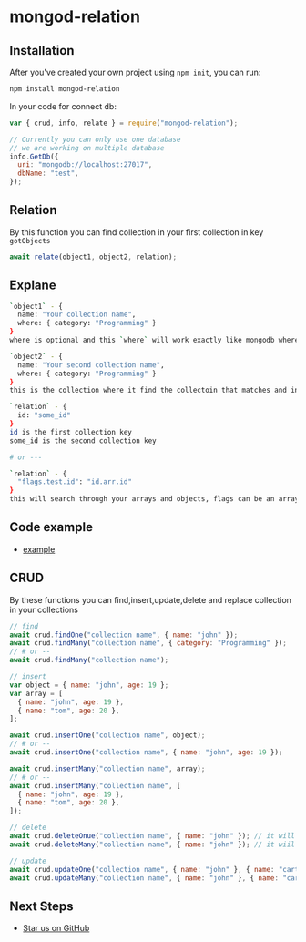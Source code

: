 # mongod-relation

## Installation

After you've created your own project using `npm init`, you can run:

```bash
npm install mongod-relation
```

In your code for connect db:

```javascript
var { crud, info, relate } = require("mongod-relation");

// Currently you can only use one database
// we are working on multiple database
info.GetDb({
  uri: "mongodb://localhost:27017",
  dbName: "test",
});

```

## Relation

By this function you can find collection in your first collection in key `gotObjects`

```javascript
await relate(object1, object2, relation);
```

## Explane

```bash
`object1` - {
  name: "Your collection name",
  where: { category: "Programming" }
}
where is optional and this `where` will work exactly like mongodb where work in there find function

`object2` - {
  name: "Your second collection name",
  where: { category: "Programming" }
}
this is the collection where it find the collectoin that matches and insert in object1.

`relation` - {
  id: "some_id"
}
id is the first collection key
some_id is the second collection key

# or ---

`relation` - {
  "flags.test.id": "id.arr.id"
}
this will search through your arrays and objects, flags can be an array or object
```
## Code example

- [example](https://github.com/shoaib-malik-org/mongod-relation-example)

## CRUD

By these functions you can find,insert,update,delete and replace collection in your collections

```javascript
// find
await crud.findOne("collection name", { name: "john" });
await crud.findMany("collection name", { category: "Programming" });
// # or --
await crud.findMany("collection name");

// insert
var object = { name: "john", age: 19 };
var array = [
  { name: "john", age: 19 },
  { name: "tom", age: 20 },
];

await crud.insertOne("collection name", object);
// # or --
await crud.insertOne("collection name", { name: "john", age: 19 });

await crud.insertMany("collection name", array);
// # or --
await crud.insertMany("collection name", [
  { name: "john", age: 19 },
  { name: "tom", age: 20 },
]);

// delete
await crud.deleteOnue("collection name", { name: "john" }); // it will only delete one collection
await crud.deleteMany("collection name", { name: "john" }); // it wiil delete the collections where the condition matche

// update
await crud.updateOne("collection name", { name: "john" }, { name: "carter" }); // it will only update one collection
await crud.updateMany("collection name", { name: "john" }, { name: "carter" }); // it will update record where the condition matches
```
## Next Steps

- [Star us on GitHub](https://github.com/shoaib-malik-org/mongodb-relation)